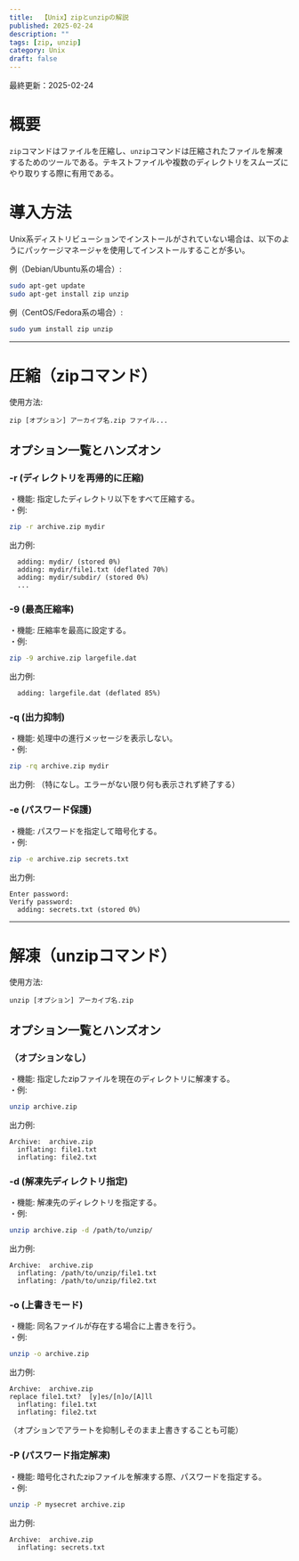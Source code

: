 ```yaml
---
title:  【Unix】zipとunzipの解説
published: 2025-02-24
description: ""
tags: [zip, unzip]
category: Unix
draft: false
---
```

最終更新：2025-02-24

# 概要

`zip`コマンドはファイルを圧縮し、`unzip`コマンドは圧縮されたファイルを解凍するためのツールである。テキストファイルや複数のディレクトリをスムーズにやり取りする際に有用である。

# 導入方法

Unix系ディストリビューションでインストールがされていない場合は、以下のようにパッケージマネージャを使用してインストールすることが多い。

例（Debian/Ubuntu系の場合）:
```bash
sudo apt-get update
sudo apt-get install zip unzip
```

例（CentOS/Fedora系の場合）:
```bash
sudo yum install zip unzip
```

---

# 圧縮（zipコマンド）

使用方法:  
```
zip [オプション] アーカイブ名.zip ファイル...
```

## オプション一覧とハンズオン

### -r (ディレクトリを再帰的に圧縮)

・機能: 指定したディレクトリ以下をすべて圧縮する。  
・例:  
```bash
zip -r archive.zip mydir
```
出力例:  
```
  adding: mydir/ (stored 0%)
  adding: mydir/file1.txt (deflated 70%)
  adding: mydir/subdir/ (stored 0%)
  ...
```

### -9 (最高圧縮率)

・機能: 圧縮率を最高に設定する。  
・例:  
```bash
zip -9 archive.zip largefile.dat
```
出力例:  
```
  adding: largefile.dat (deflated 85%)
```

### -q (出力抑制)

・機能: 処理中の進行メッセージを表示しない。  
・例:
```bash
zip -rq archive.zip mydir
```
出力例:
（特になし。エラーがない限り何も表示されず終了する）

### -e (パスワード保護)

・機能: パスワードを指定して暗号化する。  
・例:
```bash
zip -e archive.zip secrets.txt
```
出力例:
```
Enter password:
Verify password:
  adding: secrets.txt (stored 0%)
```

---

# 解凍（unzipコマンド）

使用方法:  
```
unzip [オプション] アーカイブ名.zip
```

## オプション一覧とハンズオン

### （オプションなし）

・機能: 指定したzipファイルを現在のディレクトリに解凍する。  
・例:
```bash
unzip archive.zip
```
出力例:
```
Archive:  archive.zip
  inflating: file1.txt
  inflating: file2.txt
```

### -d (解凍先ディレクトリ指定)

・機能: 解凍先のディレクトリを指定する。  
・例:
```bash
unzip archive.zip -d /path/to/unzip/
```
出力例:
```
Archive:  archive.zip
  inflating: /path/to/unzip/file1.txt
  inflating: /path/to/unzip/file2.txt
```

### -o (上書きモード)

・機能: 同名ファイルが存在する場合に上書きを行う。  
・例:
```bash
unzip -o archive.zip
```
出力例:
```
Archive:  archive.zip
replace file1.txt?  [y]es/[n]o/[A]ll
  inflating: file1.txt
  inflating: file2.txt
```
（オプションでアラートを抑制しそのまま上書きすることも可能）

### -P (パスワード指定解凍)

・機能: 暗号化されたzipファイルを解凍する際、パスワードを指定する。  
・例:
```bash
unzip -P mysecret archive.zip
```
出力例:
```
Archive:  archive.zip
  inflating: secrets.txt
```

